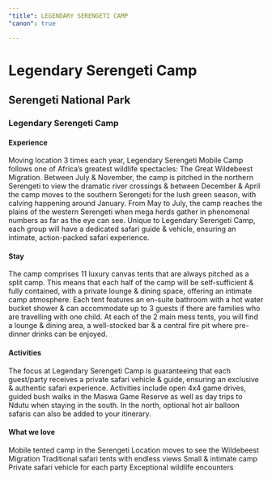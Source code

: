 ```yaml
---
"title": LEGENDARY SERENGETI CAMP
"canon": true

---
```


# Legendary Serengeti Camp
## Serengeti National Park
### Legendary Serengeti Camp

#### Experience
Moving location 3 times each year, Legendary Serengeti Mobile Camp follows one of Africa’s greatest wildlife spectacles:  The Great Wildebeest Migration.
Between July &amp; November, the camp is pitched in the northern Serengeti to view the dramatic river crossings &amp; between December &amp; April the camp moves to the southern Serengeti for the lush green season, with calving happening around January.  From May to July, the camp reaches the plains of the western Serengeti when mega herds gather in phenomenal numbers as far as the eye can see. 
Unique to Legendary Serengeti Camp, each group will have a dedicated safari guide &amp; vehicle, ensuring an intimate, action-packed safari experience.

#### Stay
The camp comprises 11 luxury canvas tents that are always pitched as a split camp.  This means that each half of the camp will be self-sufficient &amp; fully contained, with a private lounge &amp; dining space, offering an intimate camp atmosphere.
Each tent features an en-suite bathroom with a hot water bucket shower &amp; can accommodate up to 3 guests if there are families who are travelling with one child.
At each of the 2 main mess tents, you will find a lounge &amp; dining area, a well-stocked bar &amp; a central fire pit where pre-dinner drinks can be enjoyed.

#### Activities
The focus at Legendary Serengeti Camp is guaranteeing that each guest/party receives a private safari vehicle &amp; guide, ensuring an exclusive &amp; authentic safari experience.
Activities include open 4x4 game drives, guided bush walks in the Maswa Game Reserve as well as day trips to Ndutu when staying in the south.  In the north, optional hot air balloon safaris can also be added to your itinerary.


#### What we love
Mobile tented camp in the Serengeti
Location moves to see the Wildebeest Migration
Traditional safari tents with endless views
Small &amp; intimate camp
Private safari vehicle for each party
Exceptional wildlife encounters